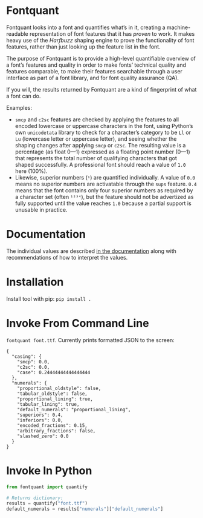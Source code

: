 # Fontquant

Fontquant looks into a font and quantifies what’s in it, creating a machine-readable representation of font features that it has _proven_ to work. It makes heavy use of the _Harfbuzz_ shaping engine to prove the functionality of font features, rather than just looking up the feature list in the font.

The purpose of Fontquant is to provide a high-level quantifiable overview of a font’s features and quality in order to make fonts’ technical quality and features comparable, to make their features searchable through a user interface as part of a font library, and for font quality assurance (QA).

If you will, the results returned by Fontquant are a kind of fingerprint of what a font can do.

Examples: 

* `smcp` and `c2sc` features are checked by applying the features to all encoded lowercase or uppercase characters in the font, using Python’s own `unicodetata` library to check for a character’s category to be `Ll` or `Lu` (lowercase letter or uppercase letter), and seeing whether the shaping changes after applying `smcp` or `c2sc`. The resulting value is a percentage (as float 0—1) expressed as a floating point number (0—1) that represents the total number of qualifying characters that got shaped successfully. A professional font should reach a value of `1.0` here (100%).
* Likewise, superior numbers (`¹`) are quantified individually. A value of `0.0` means no superior numbers are activatable through the `sups` feature. `0.4` means that the font contains only four superior numbers as required by a character set (often `¹²³⁴`), but the feature should not be advertized as fully supported until the value reaches `1.0` because a partial support is unusable in practice.

# Documentation

The individual values are described [in the documentation](Lib/fontquant/README.md) along with recommendations of how to interpret the values.

# Installation

Install tool with pip: `pip install .`

# Invoke From Command Line

`fontquant font.ttf`.
Currently prints formatted JSON to the screen:

```
{
  "casing": {
    "smcp": 0.0,
    "c2sc": 0.0,
    "case": 0.24444444444444444
  },
  "numerals": {
    "proportional_oldstyle": false,
    "tabular_oldstyle": false,
    "proportional_lining": true,
    "tabular_lining": true,
    "default_numerals": "proportional_lining",
    "superiors": 0.4,
    "inferiors": 0.0,
    "encoded_fractions": 0.15,
    "arbitrary_fractions": false,
    "slashed_zero": 0.0
  }
}
```

# Invoke In Python

```python
from fontquant import quantify

# Returns dictionary:
results = quantify("font.ttf")
default_numerals = results["numerals"]["default_numerals"]
```
